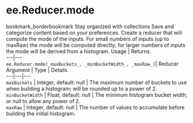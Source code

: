  
#  ee.Reducer.mode
bookmark_borderbookmark Stay organized with collections  Save and categorize content based on your preferences. 
Create a reducer that will compute the mode of the inputs. For small numbers of inputs (up to maxRaw) the mode will be computed directly; for larger numbers of inputs the mode will be derived from a histogram.
Usage | Returns  
---|---  
`ee.Reducer.mode(_maxBuckets_, _minBucketWidth_, _maxRaw_)`|  Reducer  
Argument | Type | Details  
---|---|---  
`maxBuckets` | Integer, default: null | The maximum number of buckets to use when building a histogram; will be rounded up to a power of 2.  
`minBucketWidth` | Float, default: null | The minimum histogram bucket width, or null to allow any power of 2.  
`maxRaw` | Integer, default: null | The number of values to accumulate before building the initial histogram.  
